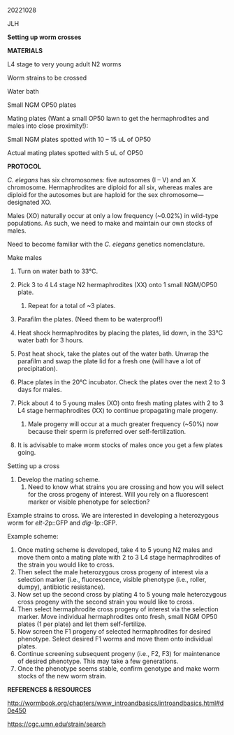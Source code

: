 ﻿20221028

JLH

**Setting up worm crosses**


**MATERIALS**

L4 stage to very young adult N2 worms 

Worm strains to be crossed

Water bath 

Small NGM OP50 plates

Mating plates (Want a small OP50 lawn to get the hermaphrodites and males into close proximity!): 

Small NGM plates spotted with 10 – 15 uL of OP50

Actual mating plates spotted with 5 uL of OP50


**PROTOCOL**

*C. elegans* has six chromosomes: five autosomes (I – V) and an X chromosome. Hermaphrodites are diploid for all six, whereas males are diploid for the autosomes but are haploid for the sex chromosome—designated XO.  

Males (XO) naturally occur at only a low frequency (~0.02%) in wild-type populations. As such, we need to make and maintain our own stocks of males. 

Need to become familiar with the *C. elegans* genetics nomenclature. 


Make males

1. Turn on water bath to 33°C.
1. Pick 3 to 4 L4 stage N2 hermaphrodites (XX) onto 1 small NGM/OP50 plate. 
   1. Repeat for a total of ~3 plates. 
1. Parafilm the plates. (Need them to be waterproof!)
1. Heat shock hermaphrodites by placing the plates, lid down, in the 33°C water bath for 3 hours. 
1. Post heat shock, take the plates out of the water bath. Unwrap the parafilm and swap the plate lid for a fresh one (will have a lot of precipitation). 
1. Place plates in the 20°C incubator. Check the plates over the next 2 to 3 days for males. 



1. Pick about 4 to 5 young males (XO) onto fresh mating plates with 2 to 3 L4 stage hermaphrodites (XX) to continue propagating male progeny. 
   1. Male progeny will occur at a much greater frequency (~50%) now because their sperm is preferred over self-fertilization. 



1. It is advisable to make worm stocks of males once you get a few plates going. 

Setting up a cross

1. Develop the mating scheme. 
   1. Need to know what strains you are crossing and how you will select for the cross progeny of interest. Will you rely on a fluorescent marker or visible phenotype for selection?  

Example strains to cross. We are interested in developing a heterozygous worm for *elt-2*p::GFP and *dlg-1*p::GFP. 



Example scheme: 


1. Once mating scheme is developed, take 4 to 5 young N2 males and move them onto a mating plate with 2 to 3 L4 stage hermaphrodites of the strain you would like to cross. 
1. Then select the male heterozygous cross progeny of interest via a selection marker (i.e., fluorescence, visible phenotype (i.e., roller, dumpy), antibiotic resistance). 
1. Now set up the second cross by plating 4 to 5 young male heterozygous cross progeny with the second strain you would like to cross. 
1. Then select hermaphrodite cross progeny of interest via the selection marker. Move individual hermaphrodites onto fresh, small NGM OP50 plates (1 per plate) and let them self-fertilize. 
1. Now screen the F1 progeny of selected hermaphrodites for desired phenotype. Select desired F1 worms and move them onto individual plates. 
1. Continue screening subsequent progeny (i.e., F2, F3) for maintenance of desired phenotype. This may take a few generations. 
1. Once the phenotype seems stable, confirm genotype and make worm stocks of the new worm strain. 


**REFERENCES & RESOURCES**

<http://wormbook.org/chapters/www_introandbasics/introandbasics.html#d0e450> 

<https://cgc.umn.edu/strain/search>

